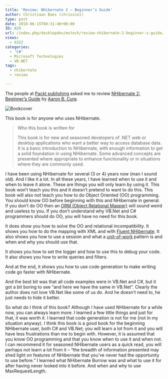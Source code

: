 ```yaml
---
title: 'Review: NHibernate 2 – Beginner’s Guide'
author: Christiaan Baes (chrissie1)
type: post
date: 2010-06-15T08:31:40+00:00
ID: 820
url: /index.php/desktopdev/mstech/review-nhibernate-2-beginner-s-guide/
views:
  - 6322
categories:
  - 'C#'
  - Microsoft Technologies
  - VB.NET
tags:
  - nhibernate
  - review

---
```

The people at [Packt publishing][1] asked me to review [NHibernate 2: Beginner&#8217;s Guide][2] by [Aaron B. Cure][3].

![Bookcover][4]

This book is for anyone who uses NHibernate. 

> Who this book is written for
> 
> This book is for new and seasoned developers of .NET web or desktop applications who want a better way to access database data. It is a basic introduction to NHibernate, with enough information to get a solid foundation in using NHibernate. Some advanced concepts are presented where appropriate to enhance functionality or in situations where they are commonly used.

I have been using NHibernate for several (3 or 4) years now (man I sound old). And I like it a lot. In all these years, I have learned when to use it and when to leave it alone. These are things you will only learn by using it. This book won&#8217;t teach you this and it doesn&#8217;t pretend to want to do this. This book will also not teach you how to do Object Oriented (OO) programming. You should know OO before beginning with this and NHibernate in general. If you don&#8217;t do OO then an [ORM (Object Relational Mapper)][5] will sound weird and useless to you. If you don&#8217;t understand why VB.Net and C# programmers should do OO, you will have no need for this book. 

It does show you how to solve the OO and relational incompatibility. It shows you how to do the mapping with XML and with [Fluent NHibernate][6]. It also shows you how to use a session and what a [unit-of-work][7] pattern is and when and why you should use that. 

It shows you how to set the logger and how to use this to debug your code. It also shows you how to write queries and filters. 

And at the end, it shows you how to use code generation to make writing code go faster with NHibernate. 

And the best bit was that all code examples were in VB.Net and C#, but it got a bit boring to see &#8220;and here we have the same in VB.Net&#8221;. Clearly the author does not love VB.Net like some of us do. And he doesn&#8217;t need to, he just needs to hide it better. 

So what do I think of this book? Although I have used NHibernate for a while now, you can always learn more. I learned a few little things and just for that, it was worth it. I learned that code generation is not for me (not in my situation anyway). I think this book is a good book for the beginning NHibernate user, both C# and VB.Net; you will learn a lot from it and you will have less frustrations than me to begin with. However, it is assumed that you know OO programming and that you know when to use it and when not. I can recommend it for seasoned NHibernate users as a quick read, you will perhaps not learn a lot from it &#8211; &#8220;the breadth of information presented may shed light on features of NHibernate that you&#8217;ve never had the opportunity to use before.&#8221; I learned what NHibernate Burrow was and what to use it for after having never looked into it before. And when and why to use MaxRequestLength.

 [1]: http://www.packtpub.com/
 [2]: http://www.packtpub.com/nhibernate-2-x-beginners-guide/book?utm_source=blogs.lessthandot.com&utm_medium=bookrev&utm_content=blog&utm_campaign=mdb_003492
 [3]: https://www.packtpub.com/authors/profiles/aaron-cure
 [4]: https://www.packtpub.com/sites/default/files/imagecache/productview/8907OS_MockupCover_Beginers%20guide.jpg "Bookcover NHibernate 2"
 [5]: http://en.wikipedia.org/wiki/Object-relational_mapping
 [6]: http://fluentnhibernate.org/
 [7]: http://martinfowler.com/eaaCatalog/unitOfWork.html